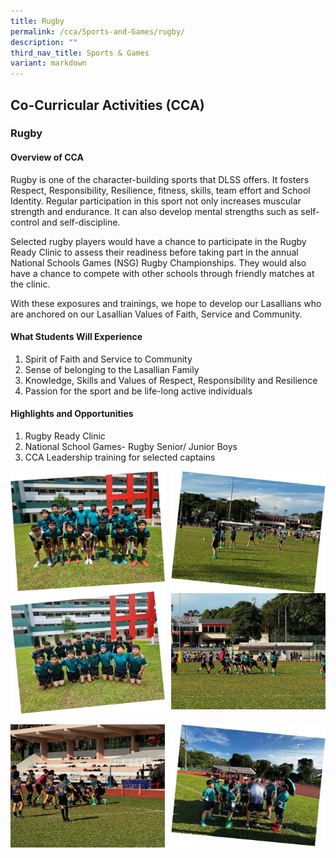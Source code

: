 ```yaml
---
title: Rugby
permalink: /cca/Sports-and-Games/rugby/
description: ""
third_nav_title: Sports & Games
variant: markdown
---
```

## Co-Curricular&nbsp;Activities&nbsp;(CCA)

### Rugby
#### Overview of CCA

Rugby is one of the character-building sports that DLSS offers. It fosters Respect, Responsibility, Resilience, fitness, skills, team effort and School Identity. Regular participation in this sport not only increases muscular strength and endurance. It can also develop mental strengths such as self-control and self-discipline.

Selected rugby players would have a chance to participate in the Rugby Ready Clinic to assess their readiness before taking part in the annual National Schools Games (NSG) Rugby Championships. They would also have a chance to compete with other schools through friendly matches at the clinic.

With these exposures and trainings, we hope to develop our Lasallians who are anchored on our Lasallian Values of Faith, Service and Community.

#### What Students Will Experience

1.	Spirit of Faith and Service to Community
2.	Sense of belonging to the Lasallian Family
3.	Knowledge, Skills and Values of Respect, Responsibility and Resilience
4.	Passion for the sport and be life-long active individuals




#### Highlights and Opportunities 

1. Rugby Ready Clinic
2. National School Games- Rugby Senior/ Junior Boys
3. CCA Leadership training for selected captains

<img src="/images/2025/Cca/r1.jpg" style="width:49%" align="left">
<img src="/images/2025/Cca/r2.jpg" style="width:49%" align="right">
<br>
<img src="/images/2025/Cca/r3.jpg" style="width:49%" align="left">
<img src="/images/2025/Cca/r4.jpg" style="width:49%" align="right">
<br clear="left"><br>
<img src="/images/2025/Cca/r5.jpg" style="width:49%" align="left">
<img src="/images/2025/Cca/r6.jpg" style="width:49%" align="right">